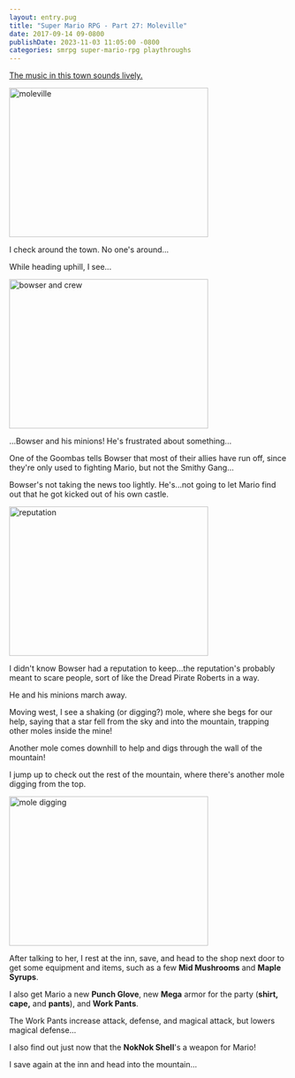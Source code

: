 ```yaml
---
layout: entry.pug
title: "Super Mario RPG - Part 27: Moleville"
date: 2017-09-14 09-0800
publishDate: 2023-11-03 11:05:00 -0800
categories: smrpg super-mario-rpg playthroughs
---
```


<a href="https://youtu.be/Aa_AcCVQQeY">The music in this town sounds lively.</a>

<img src="https://i.imgur.com/yld4uUb.png" alt="moleville" width="360" height="270" id="liveblog" />

I check around the town. No one's around...

While heading uphill, I see...

<img src="https://i.imgur.com/mD7UVnr.png" alt="bowser and crew" width="360" height="270" id="liveblog" />

...Bowser and his minions! He's frustrated about something...

One of the Goombas tells Bowser that most of their allies have run off, since they're only used to fighting Mario, but not the Smithy Gang...

Bowser's not taking the news too lightly. He's...not going to let Mario find out that he got kicked out of his own castle.

<img src="https://i.imgur.com/kPwnC15.png" alt="reputation" width="360" height="270" id="liveblog" />

I didn't know Bowser had a reputation to keep...the reputation's probably meant to scare people, sort of like the Dread Pirate Roberts in a way.

He and his minions march away.

Moving west, I see a shaking (or digging?) mole, where she begs for our help, saying that a star fell from the sky and into the mountain, trapping other moles inside the mine!

Another mole comes downhill to help and digs through the wall of the mountain!

I jump up to check out the rest of the mountain, where there's another mole digging from the top.

<img src="https://i.imgur.com/1wdwN6Z.png" alt="mole digging" width="360" height="270" id="liveblog" />

After talking to her, I rest at the inn, save, and head to the shop next door to get some equipment and items, such as a few **Mid Mushrooms** and **Maple Syrups**.

I also get Mario a new **Punch Glove**, new **Mega** armor for the party (**shirt, cape,** and **pants**), and **Work Pants**.

The Work Pants increase attack, defense, and magical attack, but lowers magical defense...

I also find out just now that the **NokNok Shell**'s a weapon for Mario!

I save again at the inn and head into the mountain...